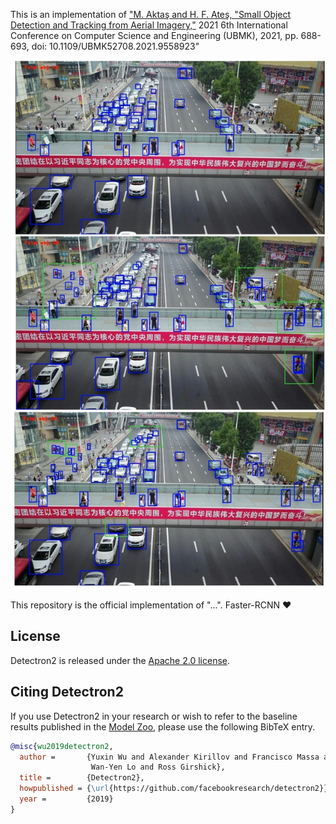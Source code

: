 This is an implementation of ["M. Aktaş and H. F. Ateş, "Small Object Detection and Tracking from Aerial Imagery,"](https://ieeexplore.ieee.org/document/9558923) 2021 6th International Conference on Computer Science and Engineering (UBMK), 2021, pp. 688-693, doi: 10.1109/UBMK52708.2021.9558923"

<div align="center">
  <img src=".github/Compare.jpg"/>
</div>

This repository is the official implementation of "...". Faster-RCNN :heart:

## License

Detectron2 is released under the [Apache 2.0 license](LICENSE).

## Citing Detectron2

If you use Detectron2 in your research or wish to refer to the baseline results published in the [Model Zoo](MODEL_ZOO.md), please use the following BibTeX entry.

```BibTeX
@misc{wu2019detectron2,
  author =       {Yuxin Wu and Alexander Kirillov and Francisco Massa and
                  Wan-Yen Lo and Ross Girshick},
  title =        {Detectron2},
  howpublished = {\url{https://github.com/facebookresearch/detectron2}},
  year =         {2019}
}
```
